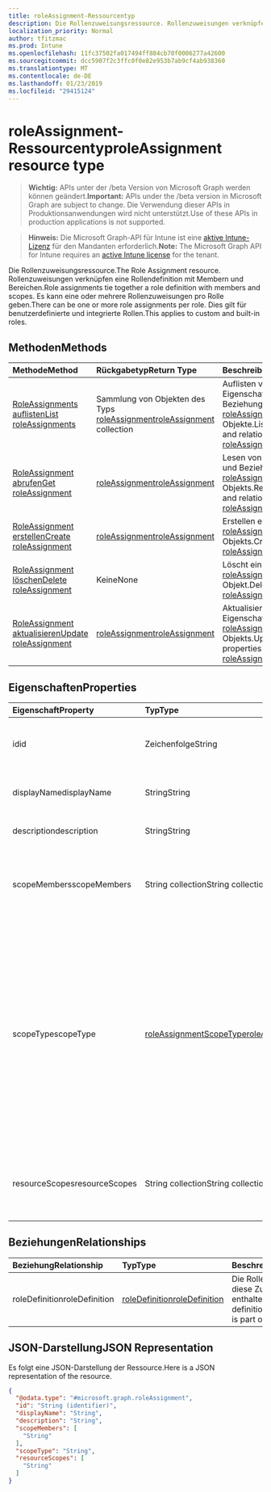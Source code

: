 ```yaml
---
title: roleAssignment-Ressourcentyp
description: Die Rollenzuweisungsressource. Rollenzuweisungen verknüpfen eine Rollendefinition mit Membern und Bereichen. Es kann eine oder mehrere Rollenzuweisungen pro Rolle geben. Dies gilt für benutzerdefinierte und integrierte Rollen.
localization_priority: Normal
author: tfitzmac
ms.prod: Intune
ms.openlocfilehash: 11fc37502fa017494ff884cb70f0006277a42600
ms.sourcegitcommit: dcc5907f2c3ffc0f0e82e953b7ab9cf4ab938360
ms.translationtype: MT
ms.contentlocale: de-DE
ms.lasthandoff: 01/23/2019
ms.locfileid: "29415124"
---
```

# <a name="roleassignment-resource-type"></a><span data-ttu-id="1f108-106">roleAssignment-Ressourcentyp</span><span class="sxs-lookup"><span data-stu-id="1f108-106">roleAssignment resource type</span></span>

> <span data-ttu-id="1f108-107">**Wichtig:** APIs unter der /beta Version von Microsoft Graph werden können geändert.</span><span class="sxs-lookup"><span data-stu-id="1f108-107">**Important:** APIs under the /beta version in Microsoft Graph are subject to change.</span></span> <span data-ttu-id="1f108-108">Die Verwendung dieser APIs in Produktionsanwendungen wird nicht unterstützt.</span><span class="sxs-lookup"><span data-stu-id="1f108-108">Use of these APIs in production applications is not supported.</span></span>

> <span data-ttu-id="1f108-109">**Hinweis:** Die Microsoft Graph-API für Intune ist eine [aktive Intune-Lizenz](https://go.microsoft.com/fwlink/?linkid=839381) für den Mandanten erforderlich.</span><span class="sxs-lookup"><span data-stu-id="1f108-109">**Note:** The Microsoft Graph API for Intune requires an [active Intune license](https://go.microsoft.com/fwlink/?linkid=839381) for the tenant.</span></span>

<span data-ttu-id="1f108-110">Die Rollenzuweisungsressource.</span><span class="sxs-lookup"><span data-stu-id="1f108-110">The Role Assignment resource.</span></span> <span data-ttu-id="1f108-111">Rollenzuweisungen verknüpfen eine Rollendefinition mit Membern und Bereichen.</span><span class="sxs-lookup"><span data-stu-id="1f108-111">Role assignments tie together a role definition with members and scopes.</span></span> <span data-ttu-id="1f108-112">Es kann eine oder mehrere Rollenzuweisungen pro Rolle geben.</span><span class="sxs-lookup"><span data-stu-id="1f108-112">There can be one or more role assignments per role.</span></span> <span data-ttu-id="1f108-113">Dies gilt für benutzerdefinierte und integrierte Rollen.</span><span class="sxs-lookup"><span data-stu-id="1f108-113">This applies to custom and built-in roles.</span></span>

## <a name="methods"></a><span data-ttu-id="1f108-114">Methoden</span><span class="sxs-lookup"><span data-stu-id="1f108-114">Methods</span></span>
|<span data-ttu-id="1f108-115">Methode</span><span class="sxs-lookup"><span data-stu-id="1f108-115">Method</span></span>|<span data-ttu-id="1f108-116">Rückgabetyp</span><span class="sxs-lookup"><span data-stu-id="1f108-116">Return Type</span></span>|<span data-ttu-id="1f108-117">Beschreibung</span><span class="sxs-lookup"><span data-stu-id="1f108-117">Description</span></span>|
|:---|:---|:---|
|[<span data-ttu-id="1f108-118">RoleAssignments auflisten</span><span class="sxs-lookup"><span data-stu-id="1f108-118">List roleAssignments</span></span>](../api/intune-rbac-roleassignment-list.md)|<span data-ttu-id="1f108-119">Sammlung von Objekten des Typs [roleAssignment](../resources/intune-rbac-roleassignment.md)</span><span class="sxs-lookup"><span data-stu-id="1f108-119">[roleAssignment](../resources/intune-rbac-roleassignment.md) collection</span></span>|<span data-ttu-id="1f108-120">Auflisten von Eigenschaften und Beziehungen der [roleAssignment](../resources/intune-rbac-roleassignment.md)-Objekte.</span><span class="sxs-lookup"><span data-stu-id="1f108-120">List properties and relationships of the [roleAssignment](../resources/intune-rbac-roleassignment.md) objects.</span></span>|
|[<span data-ttu-id="1f108-121">RoleAssignment abrufen</span><span class="sxs-lookup"><span data-stu-id="1f108-121">Get roleAssignment</span></span>](../api/intune-rbac-roleassignment-get.md)|[<span data-ttu-id="1f108-122">roleAssignment</span><span class="sxs-lookup"><span data-stu-id="1f108-122">roleAssignment</span></span>](../resources/intune-rbac-roleassignment.md)|<span data-ttu-id="1f108-123">Lesen von Eigenschaften und Beziehungen des [roleAssignment](../resources/intune-rbac-roleassignment.md)-Objekts.</span><span class="sxs-lookup"><span data-stu-id="1f108-123">Read properties and relationships of the [roleAssignment](../resources/intune-rbac-roleassignment.md) object.</span></span>|
|[<span data-ttu-id="1f108-124">RoleAssignment erstellen</span><span class="sxs-lookup"><span data-stu-id="1f108-124">Create roleAssignment</span></span>](../api/intune-rbac-roleassignment-create.md)|[<span data-ttu-id="1f108-125">roleAssignment</span><span class="sxs-lookup"><span data-stu-id="1f108-125">roleAssignment</span></span>](../resources/intune-rbac-roleassignment.md)|<span data-ttu-id="1f108-126">Erstellen eines neuen [roleAssignment](../resources/intune-rbac-roleassignment.md)-Objekts.</span><span class="sxs-lookup"><span data-stu-id="1f108-126">Create a new [roleAssignment](../resources/intune-rbac-roleassignment.md) object.</span></span>|
|[<span data-ttu-id="1f108-127">RoleAssignment löschen</span><span class="sxs-lookup"><span data-stu-id="1f108-127">Delete roleAssignment</span></span>](../api/intune-rbac-roleassignment-delete.md)|<span data-ttu-id="1f108-128">Keine</span><span class="sxs-lookup"><span data-stu-id="1f108-128">None</span></span>|<span data-ttu-id="1f108-129">Löscht ein [roleAssignment](../resources/intune-rbac-roleassignment.md)-Objekt.</span><span class="sxs-lookup"><span data-stu-id="1f108-129">Deletes a [roleAssignment](../resources/intune-rbac-roleassignment.md).</span></span>|
|[<span data-ttu-id="1f108-130">RoleAssignment aktualisieren</span><span class="sxs-lookup"><span data-stu-id="1f108-130">Update roleAssignment</span></span>](../api/intune-rbac-roleassignment-update.md)|[<span data-ttu-id="1f108-131">roleAssignment</span><span class="sxs-lookup"><span data-stu-id="1f108-131">roleAssignment</span></span>](../resources/intune-rbac-roleassignment.md)|<span data-ttu-id="1f108-132">Aktualisieren der Eigenschaften eines [roleAssignment](../resources/intune-rbac-roleassignment.md)-Objekts.</span><span class="sxs-lookup"><span data-stu-id="1f108-132">Update the properties of a [roleAssignment](../resources/intune-rbac-roleassignment.md) object.</span></span>|

## <a name="properties"></a><span data-ttu-id="1f108-133">Eigenschaften</span><span class="sxs-lookup"><span data-stu-id="1f108-133">Properties</span></span>
|<span data-ttu-id="1f108-134">Eigenschaft</span><span class="sxs-lookup"><span data-stu-id="1f108-134">Property</span></span>|<span data-ttu-id="1f108-135">Typ</span><span class="sxs-lookup"><span data-stu-id="1f108-135">Type</span></span>|<span data-ttu-id="1f108-136">Beschreibung</span><span class="sxs-lookup"><span data-stu-id="1f108-136">Description</span></span>|
|:---|:---|:---|
|<span data-ttu-id="1f108-137">id</span><span class="sxs-lookup"><span data-stu-id="1f108-137">id</span></span>|<span data-ttu-id="1f108-138">Zeichenfolge</span><span class="sxs-lookup"><span data-stu-id="1f108-138">String</span></span>|<span data-ttu-id="1f108-139">Schlüssel der Entität</span><span class="sxs-lookup"><span data-stu-id="1f108-139">Key of the entity.</span></span> <span data-ttu-id="1f108-140">Er ist schreibgeschützt und wird automatisch generiert.</span><span class="sxs-lookup"><span data-stu-id="1f108-140">This is read-only and automatically generated.</span></span>|
|<span data-ttu-id="1f108-141">displayName</span><span class="sxs-lookup"><span data-stu-id="1f108-141">displayName</span></span>|<span data-ttu-id="1f108-142">String</span><span class="sxs-lookup"><span data-stu-id="1f108-142">String</span></span>|<span data-ttu-id="1f108-143">Der Anzeigename der Rollenzuweisung.</span><span class="sxs-lookup"><span data-stu-id="1f108-143">The display or friendly name of the role Assignment.</span></span>|
|<span data-ttu-id="1f108-144">description</span><span class="sxs-lookup"><span data-stu-id="1f108-144">description</span></span>|<span data-ttu-id="1f108-145">String</span><span class="sxs-lookup"><span data-stu-id="1f108-145">String</span></span>|<span data-ttu-id="1f108-146">Beschreibung der Rollenzuweisung.</span><span class="sxs-lookup"><span data-stu-id="1f108-146">Description of the Role Assignment.</span></span>|
|<span data-ttu-id="1f108-147">scopeMembers</span><span class="sxs-lookup"><span data-stu-id="1f108-147">scopeMembers</span></span>|<span data-ttu-id="1f108-148">String collection</span><span class="sxs-lookup"><span data-stu-id="1f108-148">String collection</span></span>|<span data-ttu-id="1f108-149">Liste der IDs der Rollenbereichsmitglieder-Sicherheitsgruppen.</span><span class="sxs-lookup"><span data-stu-id="1f108-149">List of ids of role scope member security groups.</span></span>  <span data-ttu-id="1f108-150">Dies sind IDs aus Azure Active Directory.</span><span class="sxs-lookup"><span data-stu-id="1f108-150">These are IDs from Azure Active Directory.</span></span>|
|<span data-ttu-id="1f108-151">scopeType</span><span class="sxs-lookup"><span data-stu-id="1f108-151">scopeType</span></span>|[<span data-ttu-id="1f108-152">roleAssignmentScopeType</span><span class="sxs-lookup"><span data-stu-id="1f108-152">roleAssignmentScopeType</span></span>](../resources/intune-rbac-roleassignmentscopetype.md)|<span data-ttu-id="1f108-153">Gibt den Typ des Bereichs für eine Rollenzuweisung.</span><span class="sxs-lookup"><span data-stu-id="1f108-153">Specifies the type of scope for a Role Assignment.</span></span> <span data-ttu-id="1f108-154">Standardtyp 'ResourceScope' ermöglicht die Zuweisung von ResourceScopes.</span><span class="sxs-lookup"><span data-stu-id="1f108-154">Default type 'ResourceScope' allows assignment of ResourceScopes.</span></span> <span data-ttu-id="1f108-155">Für 'AllDevices', 'AllLicensedUsers' und 'AllDevicesAndLicensedUsers' sollte die ResourceScopes-Eigenschaft leer bleiben.</span><span class="sxs-lookup"><span data-stu-id="1f108-155">For 'AllDevices', 'AllLicensedUsers', and 'AllDevicesAndLicensedUsers', the ResourceScopes property should be left empty.</span></span> <span data-ttu-id="1f108-156">Mögliche Werte: sind `resourceScope`, `allDevices`, `allLicensedUsers` und `allDevicesAndLicensedUsers`.</span><span class="sxs-lookup"><span data-stu-id="1f108-156">Possible values are: `resourceScope`, `allDevices`, `allLicensedUsers`, `allDevicesAndLicensedUsers`.</span></span>|
|<span data-ttu-id="1f108-157">resourceScopes</span><span class="sxs-lookup"><span data-stu-id="1f108-157">resourceScopes</span></span>|<span data-ttu-id="1f108-158">String collection</span><span class="sxs-lookup"><span data-stu-id="1f108-158">String collection</span></span>|<span data-ttu-id="1f108-159">Liste der IDs der Rollenbereichsmitglieder-Sicherheitsgruppen.</span><span class="sxs-lookup"><span data-stu-id="1f108-159">List of ids of role scope member security groups.</span></span>  <span data-ttu-id="1f108-160">Dies sind IDs aus Azure Active Directory.</span><span class="sxs-lookup"><span data-stu-id="1f108-160">These are IDs from Azure Active Directory.</span></span>|

## <a name="relationships"></a><span data-ttu-id="1f108-161">Beziehungen</span><span class="sxs-lookup"><span data-stu-id="1f108-161">Relationships</span></span>
|<span data-ttu-id="1f108-162">Beziehung</span><span class="sxs-lookup"><span data-stu-id="1f108-162">Relationship</span></span>|<span data-ttu-id="1f108-163">Typ</span><span class="sxs-lookup"><span data-stu-id="1f108-163">Type</span></span>|<span data-ttu-id="1f108-164">Beschreibung</span><span class="sxs-lookup"><span data-stu-id="1f108-164">Description</span></span>|
|:---|:---|:---|
|<span data-ttu-id="1f108-165">roleDefinition</span><span class="sxs-lookup"><span data-stu-id="1f108-165">roleDefinition</span></span>|[<span data-ttu-id="1f108-166">roleDefinition</span><span class="sxs-lookup"><span data-stu-id="1f108-166">roleDefinition</span></span>](../resources/intune-rbac-roledefinition.md)|<span data-ttu-id="1f108-167">Die Rollendefinition, in der diese Zuweisung enthalten ist.</span><span class="sxs-lookup"><span data-stu-id="1f108-167">Role definition this assignment is part of.</span></span>|

## <a name="json-representation"></a><span data-ttu-id="1f108-168">JSON-Darstellung</span><span class="sxs-lookup"><span data-stu-id="1f108-168">JSON Representation</span></span>
<span data-ttu-id="1f108-169">Es folgt eine JSON-Darstellung der Ressource.</span><span class="sxs-lookup"><span data-stu-id="1f108-169">Here is a JSON representation of the resource.</span></span>
<!-- {
  "blockType": "resource",
  "keyProperty": "id",
  "@odata.type": "microsoft.graph.roleAssignment"
}
-->
``` json
{
  "@odata.type": "#microsoft.graph.roleAssignment",
  "id": "String (identifier)",
  "displayName": "String",
  "description": "String",
  "scopeMembers": [
    "String"
  ],
  "scopeType": "String",
  "resourceScopes": [
    "String"
  ]
}
```




